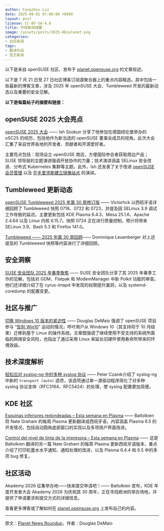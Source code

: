 ```yaml
---
author: Fangzhou Liu
date: 2025-08-01 07:00:00 +0800
layout: post
license: CC-BY-SA-4.0
title: 环球新闻摘要
image: /assets/posts/2025-08/planet.png
categories:
- 社区新闻
tags:
- 翻译作品
- 官方新闻
---
```

以下是来自 openSUSE 社区、发布于 [planet.opensuse.org](https://planet.opensuse.org/) 的文章综述。

以下是 7 月 21 日至 27 日社区博客订阅源聚合器上的重点内容精选。其中包括一些最新的博客文章，涉及 2025 年 openSUSE 大会、Tumbleweed 开发的最新动态以及重要的安全见解。

**以下是每篇帖子的摘要和链接：**

## openSUSE 2025 大会亮点

[openSUSE 2025 大会](https://sysadmin-journal.com/opensuse-conference-2025/) —— Ish Sookun 分享了他参加在德国纽伦堡举办的 oSC25 的经历，包括他作为新当选的 openSUSE 董事会成员的视角。此次大会汇集了来自世界各地的开发者、贡献者和开源爱好者。

主要亮点包括：现场设立 openSUSE 商店，方便国际参会者获取周边产品；SUSE 领导层的主题演讲强调开放协作的力量；技术演讲涵盖 SELinux 安全改进、分布式 Kubernetes 集群等主题。此外，Ish 还发表了关于改进 [openSUSE 会员管理](https://youtu.be/iScuu8KjwaA?si=i35AsfesFai-a__2) 以及 [在毛里求斯建立镜像站点](https://youtu.be/EI1nI3bSYDA?si=vo7cx5g1v1Ei6Z28) 的演讲。

## Tumbleweed 更新动态

[openSUSE Tumbleweed 2025 年第 30 周修订版](https://victorhckinthefreeworld.com/2025/07/25/opensuse-tumbleweed-revision-de-la-semana-30-de-2025/) —— Victorhck 以西班牙语详细回顾了 Tumbleweed 快照 0718、0722 和 0723，并提及因 SELinux 3.9 调试工作导致的延迟。主要更新包括 KDE Plasma 6.4.3、Mesa 25.1.6、Apache 2.4.64 以及 Linux 内核 6.15.7。快照 0724 正在进行质量控制，预计将带来 SELinux 3.9、Bash 5.3 和 Firefox 141.0。

[Tumbleweed —— 2025 年第 30 周回顾](https://dominique.leuenberger.net/blog/2025/07/tumbleweed-review-of-the-weeks-2025-30/)—— Dominique Leuenberger 对上述提及的 Tumbleweed 快照等内容进行了详细回顾。

## 安全洞察

[SUSE 安全团队 2025 年春季聚焦](https://security.opensuse.org/2025/07/25/spring-spotlight.html) —— SUSE 安全团队分享了其 2025 年春季工作的见解，包括对 GDM、Flatpak 和 ModemManager 中新 Polkit 功能的审查。他们还详细介绍了在 cyrus-imapd 中发现的权限提升漏洞，以及 systemd-coredump 的配置变更。

## 社区与推广

[切换 Windows 10 版本的紧迫性](https://news.opensuse.org/2025/07/23/urgency-to-switch-builds/) —— Douglas DeMaio 强调了 openSUSE 项目参与 “[告别 Win10](https://endof10.org/)” 运动的情况，呼吁用户从 Windows 10（其支持将于 10 月结束）迁移到基于 Linux 的操作系统。文章既强调了继续使用不受支持的系统所面临的网络安全风险，也指出了通过采用 Linux 来延长旧硬件使用寿命所带来的环境效益。

## 技术深度解析

[轻松应对 syslog-ng 中的多种 syslog 协议](https://peter.czanik.hu/other/dealing-with-multiple-syslog-protocols-in-syslog-ng-made-easy/) —— Peter Czanik介绍了 syslog-ng 中新的 `transport (auto)` 选项，该选项通过单一源驱动程序简化了对多种 syslog 协议变体（RFC3164、RFC5424）的处理，使 syslog 配置更加简便。

## KDE 社区

[Esquinas inferiores redondeadas – Esta semana en Plasma](https://www.kdeblog.com/esquinas-inferiores-redondeadas-esta-semana-en-plasma.html) —— Baltolkien 将 Nate Graham 的每周 Plasma 更新翻译成西班牙语，内容涵盖 Plasma 6.5 的开发情况，包括自动圆角底部窗口的实现以及多项用户界面改进。

[Control del nivel de tinta de la impresora – Esta semana en Plasma](https://www.kdeblog.com/control-del-nivel-de-tinta-de-la-impresora-esta-semana-en-plasma.html) —— 这是 Baltolkien 翻译的另一篇 Nate Graham 的每周 Plasma 更新西班牙语版本，重点介绍了打印机墨水水平通知、通知处理的改进，以及 Plasma 6.4.4 和 6.5 中的多项 bug 修复。

## 社区活动

Akademy 2026 征集举办地——快来提交申请吧！—— Baltolkien 宣布，KDE 年度开发者大会 Akademy 2026 为庆祝其 30 周年，正在寻找欧洲的举办场地，并提供了申请要求和提交方式的详细信息。

查看更多博客或了解如何在 [planet.opensuse.org](https://planet.opensuse.org/) 上发布自己的内容。

---

原文：[Planet News Roundup](https://news.opensuse.org/2025/07/28/planet-roundup/)，作者：Douglas DeMaio